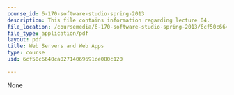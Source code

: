 ```yaml
---
course_id: 6-170-software-studio-spring-2013
description: This file contains information regarding lecture 04.
file_location: /coursemedia/6-170-software-studio-spring-2013/6cf50c6640ca02714069691ce080c120_MIT6_170S13_04-web-srvrs.pdf
file_type: application/pdf
layout: pdf
title: Web Servers and Web Apps
type: course
uid: 6cf50c6640ca02714069691ce080c120

---
```

None